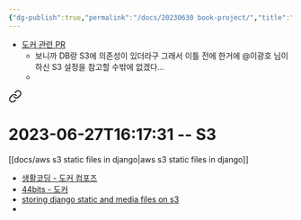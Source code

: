 ```yaml
---
{"dg-publish":true,"permalink":"/docs/20230630 book-project/","title":"20230630 book-project"}
---
```


- [도커 관련 PR](https://github.com/ESTsoft-Book-Project/bookstore/pull/124)
	- 보니까 DB랑 S3에 의존성이 있더라구 그래서 이틀 전에 한거에 @이광호 님이 하신 S3 설정을 참고할 수밖에 없겠다...
	- 
<div class="transclusion internal-embed is-loaded"><a class="markdown-embed-link" href="/docs/20230627-book-project/#2023-06-27-t16-17-31-s3" aria-label="Open link"><svg xmlns="http://www.w3.org/2000/svg" width="24" height="24" viewBox="0 0 24 24" fill="none" stroke="currentColor" stroke-width="2" stroke-linecap="round" stroke-linejoin="round" class="svg-icon lucide-link"><path d="M10 13a5 5 0 0 0 7.54.54l3-3a5 5 0 0 0-7.07-7.07l-1.72 1.71"></path><path d="M14 11a5 5 0 0 0-7.54-.54l-3 3a5 5 0 0 0 7.07 7.07l1.71-1.71"></path></svg></a><div class="markdown-embed">



# 2023-06-27T16:17:31 -- S3

[[docs/aws s3 static files in django\|aws s3 static files in django]]


</div></div>

- [생활코딩 - 도커 컴포즈](https://youtu.be/EK6iYRCIjYs)
- [44bits - 도커](https://www.44bits.io/ko/post/easy-deploy-with-docker#%EB%94%94%EC%A7%80%ED%84%B8%EC%98%A4%EC%85%98digital-ocean%EC%97%90%EC%84%9C-%EB%8F%84%EC%BB%A4%EB%A1%9C-%EB%AA%A8%EB%8B%88%EC%9C%84%ED%82%A4-%EC%BB%A8%ED%85%8C%EC%9D%B4%EB%84%88-%EC%8B%A4%ED%96%89)
- [storing django static and media files on s3](https://testdriven.io/blog/storing-django-static-and-media-files-on-amazon-s3/)
- 
